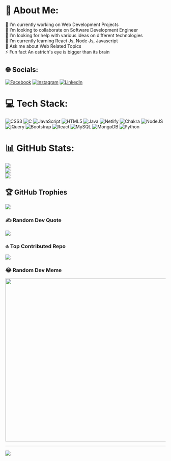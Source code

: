 # 💫 About Me:
🔭 I’m currently working on Web Development Projects<br>👯 I’m looking to collaborate on Software Development Engineer<br>🤝 I’m looking for help with various ideas on different technologies<br>🌱 I’m currently learning React Js, Node Js, Javascript<br>💬 Ask me about Web Related Topics<br>⚡ Fun fact An ostrich's eye is bigger than its brain<br>


## 🌐 Socials:
[![Facebook](https://img.shields.io/badge/Facebook-%231877F2.svg?logo=Facebook&logoColor=white)](https://facebook.com/vangalasaikishore@gmail.com) [![Instagram](https://img.shields.io/badge/Instagram-%23E4405F.svg?logo=Instagram&logoColor=white)](https://instagram.com/saikishore_vangala_21) [![LinkedIn](https://img.shields.io/badge/LinkedIn-%230077B5.svg?logo=linkedin&logoColor=white)](https://linkedin.com/in/linkedin.com/in/saikishore-vangala-6117091aa/) 

# 💻 Tech Stack:
![CSS3](https://img.shields.io/badge/css3-%231572B6.svg?style=for-the-badge&logo=css3&logoColor=white) ![C](https://img.shields.io/badge/c-%2300599C.svg?style=for-the-badge&logo=c&logoColor=white) ![JavaScript](https://img.shields.io/badge/javascript-%23323330.svg?style=for-the-badge&logo=javascript&logoColor=%23F7DF1E) ![HTML5](https://img.shields.io/badge/html5-%23E34F26.svg?style=for-the-badge&logo=html5&logoColor=white) ![Java](https://img.shields.io/badge/java-%23ED8B00.svg?style=for-the-badge&logo=java&logoColor=white) ![Netlify](https://img.shields.io/badge/netlify-%23000000.svg?style=for-the-badge&logo=netlify&logoColor=#00C7B7) ![Chakra](https://img.shields.io/badge/chakra-%234ED1C5.svg?style=for-the-badge&logo=chakraui&logoColor=white) ![NodeJS](https://img.shields.io/badge/node.js-6DA55F?style=for-the-badge&logo=node.js&logoColor=white) ![jQuery](https://img.shields.io/badge/jquery-%230769AD.svg?style=for-the-badge&logo=jquery&logoColor=white) ![Bootstrap](https://img.shields.io/badge/bootstrap-%23563D7C.svg?style=for-the-badge&logo=bootstrap&logoColor=white) ![React](https://img.shields.io/badge/react-%2320232a.svg?style=for-the-badge&logo=react&logoColor=%2361DAFB) ![MySQL](https://img.shields.io/badge/mysql-%2300f.svg?style=for-the-badge&logo=mysql&logoColor=white) ![MongoDB](https://img.shields.io/badge/MongoDB-%234ea94b.svg?style=for-the-badge&logo=mongodb&logoColor=white) ![Python](https://img.shields.io/badge/python-3670A0?style=for-the-badge&logo=python&logoColor=ffdd54)
# 📊 GitHub Stats:
![](https://github-readme-stats.vercel.app/api?username=VangalaSaikishore&theme=flag-india&hide_border=false&include_all_commits=false&count_private=false)<br/>
![](https://github-readme-streak-stats.herokuapp.com/?user=VangalaSaikishore&theme=flag-india&hide_border=false)<br/>
![](https://github-readme-stats.vercel.app/api/top-langs/?username=VangalaSaikishore&theme=flag-india&hide_border=false&include_all_commits=false&count_private=false&layout=compact)

## 🏆 GitHub Trophies
![](https://github-profile-trophy.vercel.app/?username=VangalaSaikishore&theme=radical&no-frame=false&no-bg=false&margin-w=4)

### ✍️ Random Dev Quote
![](https://quotes-github-readme.vercel.app/api?type=horizontal&theme=light)

### 🔝 Top Contributed Repo
![](https://github-contributor-stats.vercel.app/api?username=VangalaSaikishore&limit=5&theme=apprentice&combine_all_yearly_contributions=true)

### 😂 Random Dev Meme
<img src="https://rm.up.railway.app/" width="512px"/>

---
[![](https://visitcount.itsvg.in/api?id=VangalaSaikishore&icon=5&color=7)](https://visitcount.itsvg.in)

<!-- Proudly created with GPRM ( https://gprm.itsvg.in ) -->
